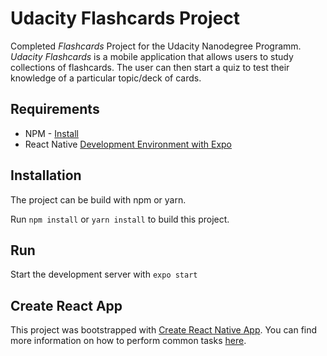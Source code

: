 # Udacity Flashcards Project

Completed _Flashcards_ Project for the Udacity Nanodegree Programm.
_Udacity Flashcards_ is a mobile application that allows users to study collections of flashcards. The user can then start 
a quiz to test their knowledge of a particular topic/deck of cards.

## Requirements

* NPM - [Install](https://nodejs.org/)
* React Native [Development Environment with Expo](https://reactnative.dev/docs/environment-setup)
## Installation

The project can be build with npm or yarn.

Run `npm install` or `yarn install` to build this project.

## Run

Start the development server with `expo start`

## Create React App

This project was bootstrapped with [Create React Native App](https://github.com/expo/create-react-native-app). You can find more information on how to perform common tasks [here](https://github.com/expo/create-react-native-app/blob/master/README.md).

